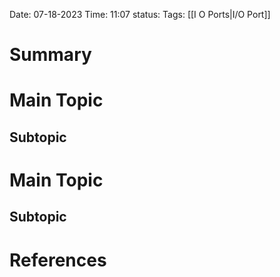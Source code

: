 Date: 07-18-2023 
Time: 11:07
status: 
Tags: [[I O Ports|I/O Port]]

# Summary 


# Main Topic
## Subtopic

# Main Topic
## Subtopic



# References
